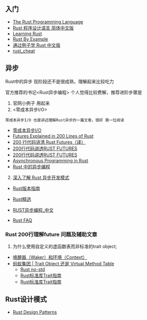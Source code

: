## 入门
* [The Rust Programming Language](https://doc.rust-lang.org/book/ch15-01-box.html)
* [Rust 程序设计语言 简体中文版](https://kaisery.github.io/trpl-zh-cn/ch10-03-lifetime-syntax.html)
* [Learning Rust](https://learning-rust.github.io/docs/c1.ownership.html)
* [Rust By Example](https://rustwiki.org/zh-CN/rust-by-example/std_misc/threads/testcase_mapreduce.html)
* [通过例子学 Rust 中文版](https://rustwiki.org/zh-CN/rust-by-example/std_misc/threads/testcase_mapreduce.html)
* [rust_cheat]()

## 异步
Rust中的异步 现阶段还不是很成熟，理解起来比较吃力

官方推荐的书记<Rust异步编程> 个人觉得比较费解，推荐进阶步骤是
1. 官网小例子 用起来
2. <零成本异步I/O>
 
`零成本异步I/O 也是讲述理解Rust异步的一篇文章，很好 第一位阅读`
* [零成本异步I/O](https://zhuanlan.zhihu.com/p/97574385?utm_source=wechat_session&utm_medium=social&utm_oi=38990447116288&utm_campaign=shareopn)
* [Futures Explained in 200 Lines of Rust](https://cfsamson.github.io/books-futures-explained/)
* [200 行代码讲清 Rust Futures（译）](https://planetmeow.net/futures-explained/)
* [200行代码讲透RUST FUTURES](https://stevenbai.top/rust/futures_explained_in_200_lines_of_rust/)
* [200行代码讲透RUST FUTURES](https://planetmeow.net/futures-explained/)
* [Asynchronous Programming in Rust](https://rust-lang.github.io/async-book/01_getting_started/01_chapter.html)
* [Rust 中的异步编程](https://huangjj27.github.io/async-book/02_execution/04_executor.html)
2. [深入了解 Rust 异步开发模式](https://zhuanlan.zhihu.com/p/104098627)

* [Rust版本指南](https://rustwiki.org/zh-CN/edition-guide/rust-2018/trait-system/impl-trait-for-returning-complex-types-with-ease.html)


* [Rust精选](https://rustmagazine.github.io/rust_magazine_2021/chapter_3/Unsafe_Rust_How_and_when_not_to_use_it.html)
* [RUST异步编程_中文](https://funkill.github.io/async-book-i18n/zh-cn/async-in-rust/chapter.html)

* [Rust FAQ](https://prev.rust-lang.org/en-US/faq.html)


### Rust 200行理解future 问题及辅助文章
1. 为什么使用自定义的虚函数表而非标准的trait object;
  * [ 唤醒器（Waker）和环境（Context）](https://planetmeow.net/futures-explained/3-waker-context/)
  * [蚂蚁集团 | Trait Object 还是 Virtual Method Table](https://juejin.cn/post/7011317906969460766)
    * [Rust no-std](https://juejin.cn/post/6999830218051420190)
    * [Rust标准库Trait指南](https://zhuanlan.zhihu.com/p/369264606)
    * [Rust标准库Trait指南](https://ohmyweekly.github.io/notes/2021-05-19-a-tour-of-rust-standard-library-traits/#bottom)

## Rust设计模式
* [Rust Design Patterns](https://rust-unofficial.github.io/patterns/idioms/ffi/errors.html)
